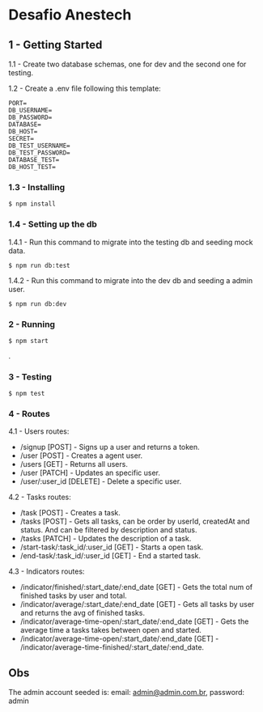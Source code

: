 # Desafio Anestech

## 1 - Getting Started

1.1 - Create two database schemas, one for dev and the second one for testing.

1.2 - Create a .env file following this template:
```
PORT=
DB_USERNAME=
DB_PASSWORD=
DATABASE=
DB_HOST=
SECRET=
DB_TEST_USERNAME=
DB_TEST_PASSWORD=
DATABASE_TEST=
DB_HOST_TEST=
```

### 1.3 - Installing
```
$ npm install
```

### 1.4 - Setting up the db

1.4.1 - Run this command to migrate into the testing db and seeding mock data.
```
$ npm run db:test
```

1.4.2 - Run this command to migrate into the dev db and seeding a admin user.
```
$ npm run db:dev
```

### 2 - Running
```
$ npm start
```
.
### 3 - Testing
```
$ npm test
```

### 4 - Routes
4.1 - Users routes:
* /signup [POST] - Signs up a user and returns a token.
* /user [POST] - Creates a agent user.
* /users [GET] - Returns all users.
* /user [PATCH] - Updates an specific user.
* /user/:user_id [DELETE] - Delete a specific user.

4.2 - Tasks routes:
* /task [POST] - Creates a task.
* /tasks [POST] - Gets all tasks, can be order by userId, createdAt and status. And can be filtered by description and status.
* /tasks [PATCH] - Updates the description of a task.
* /start-task/:task_id/:user_id [GET] - Starts a open task.
* /end-task/:task_id/:user_id [GET] - End a started task.

4.3 - Indicators routes:
* /indicator/finished/:start_date/:end_date [GET] - Gets the total num of finished tasks by user and total.
* /indicator/average/:start_date/:end_date [GET] - Gets all tasks by user and returns the avg of finished tasks.
* /indicator/average-time-open/:start_date/:end_date [GET] - Gets the average time a tasks takes between open and started.
* /indicator/average-time-open/:start_date/:end_date [GET] - /indicator/average-time-finished/:start_date/:end_date.


## Obs

The admin account seeded is: email: admin@admin.com.br, password: admin

